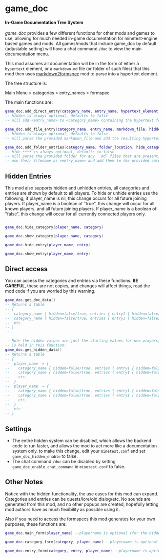 # game_doc
#### In-Game Documentation Tree System


*game_doc* provides a few different functions for other mods and games to use, allowing for much needed in-game documentation for minetest-engine based games and mods. All games/mods that include game_doc by default (adjustable setting) will have a chat command `/doc` to view the main documentation menu.

This mod assumes all documentation will be in the form of either a `hypertext` element, or a `markdown.md` file (or folder of such files) that this mod then uses [markdown2formspec](https://github.com/ExeVirus/markdown2formspec) mod to parse into a hypertext element.


The tree structure is:

Main Menu \> categories \> entry_names \> formspec


The main functions are:

```lua
game_doc.add_direct_entry(category_name, entry_name, hypertext_element, hidden)
-- hidden is always optional, defaults to false
-- Will add <entry_name> to <category_name> containing the hypertext formspec element to be displayed

game_doc.add_file_entry(category_name, entry_name, markdown_file, hidden)
-- hidden is always optional, defaults to false
-- Will parse the provided markdown_file and add the resulting hypertext element to be found at <entry_name> in <category_name>

game_doc.add_folder_entries(category_name, folder_location, hide_category, hide_elements)
-- hide_**** is always optional, defaults to false
-- Will parse the provided folder for any `.md` files that are present, turn them into hypertext elements,
-- use their filename as <entry_name> and add them to the provided category. 


```

## Hidden Entries

This mod also supports hidden and unhidden entries, all categories and entries are shown by default to all players. To hide or unhide entries use the following, if player_name is nil, this change occurs for all future joining players. If player_name is a boolean of "true", this change will occur
for all known players, and all future joining players. If player_name is a boolean of "false", this change will occur for all currently connected players only. 

```lua

game_doc.hide_category(player_name, category)

game_doc.show_category(player_name, category)

game_doc.hide_entry(player_name, entry)

game_doc.show_entry(player_name, entry)

```

## Direct access

You can access the categories and entries via these functions. **BE CAREFUL**, these are not copies, and changes will affect things, read the mod code if you are worried by this warning.

```lua
game_doc.get_doc_data()
-- Returns a table 
-- {
--  category_name { hidden=false/true, entries { entry1 { hidden=false/true, hypertext }, entry2 {hidden=false/true, hypertext } }
--  category_name { hidden=false/true, entries { entry1 { hidden=false/true, hypertext }, entry2 {hidden=false/true, hypertext } }
--  etc.
-- }
--

-- Note the hidden values are just the starting values for new players, the player hidden entry/category data
-- is held in this function:
game_doc.get_hidden_data()
-- Returns a table 
-- {
--  player_name  = {
--    category_name { hidden=false/true, entries { entry1 { hidden=false/true }, entry2 {hidden=false/true } }
--    category_name { hidden=false/true, entries { entry1 { hidden=false/true }, entry2 {hidden=false/true } }
--    etc.
--  }
--  player_name  = {
--    category_name { hidden=false/true, entries { entry1 { hidden=false/true }, entry2 {hidden=false/true } }
--    category_name { hidden=false/true, entries { entry1 { hidden=false/true }, entry2 {hidden=false/true } }
--    etc.
--  }
--  etc.
-- }

```

## Settings 

- The entire hidden system can be disabled, which allows the backend code to run faster, and allows the mod to act more like a documentation system only. to make this change, edit your `minetest.conf` and set `game_doc_hidden_enable` to false.
- The chat command `/doc` can be disabled by setting `game_doc_enable_chat_command` in `minetest.conf` to false.

## Other Notes

Notice with the hidden functionality, the use cases for this mod can expand. Categories and entries can be quests/lore/old dialog/etc. No sounds are generated from this mod, and no other popups are created, hopefully letting mod authors have as much flexibility as possible using it. 

Also if you need to access the formspecs this mod generates for your own purposes, these functions are:

```lua
game_doc.main_form(player_name) --playername is optional (for the hidden system)

game_doc.category_form(category, player_name) --playername is optional

game_doc.entry_form(category, entry, player_name) --playername is optional
```

